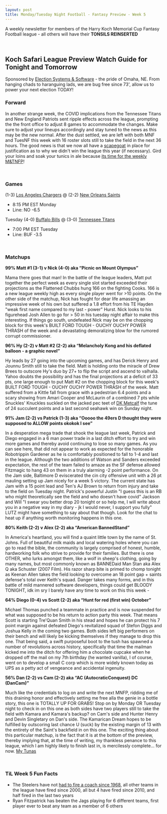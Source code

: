 ```yaml
---
layout: post
title: Monday/Tuesday Night Football - Fantasy Preview - Week 5
---
```


A weekly newsletter for members of the Harry Koch Memorial Cup Fantasy Football league - all others will have their **TONSILS REINSERTED**

<br/>

## Koch Safari League Preview Watch Guide for Tonight and Tomorrow

Sponsored by [Election Systems & Software](https://www.essvote.com/) - the pride of Omaha, NE. From hanging chads to haranguing lads, we are bug free since 73', allow us to power your next election TODAY! 

### Forward

In another strange week, the COVID implications from the Tennessee Titans and New England Patriots sent ripple effects across the league, prompting the the front office to adjust 8 games to accommodate the changes. Make sure to adjust your lineups accordingly and stay tuned to the news as this may be the new normal. After the dust settled, we are left with both MNF and TuesNF this week with 16 roster slots still to take the field in the next 36 hours. The good news is that we now all have a [scapegoat](https://encrypted-tbn0.gstatic.com/images?q=tbn%3AANd9GcSVj8p-D-sg27obe1S_f5MQUkCs4sDchY8sgQ&usqp=CAU) in place for justification as to why we didn't win the league this year (if necessary). Gird your loins and soak your tunics in ale because [its time for the weekly M&TNFP](https://www.youtube.com/watch?v=1thfmpxXOyM)!

<br/>

### Games
(1-3) [Los Angeles Chargers](https://cdn6.jokeblogger.com/sites/default/files/imagecache/topic_large/category_pictures/Philip-Rivers1371934162.jpg) @ (2-2) [New Orleans Saints](https://media.npr.org/assets/img/2012/03/21/saints2-73f4a35308d4f06733d81174389365f81b8e120c-s800-c85.jpg)
* 8:15 PM EST Monday
* Line: NO -6.5

Tuesday
(4-0) [Buffalo Bills](https://cdn.vox-cdn.com/thumbor/rrsrfvd5ZdUzdmKUzZJdHU3TXfA=/0x0:3016x2127/1200x800/filters:focal(1315x226:1797x708)/cdn.vox-cdn.com/uploads/chorus_image/image/66025876/1197562827.jpg.0.jpg) @ (3-0) [Tennessee Titans](https://i0.wp.com/nypost.com/wp-content/uploads/sites/2/2019/11/taylor-lewan-tennessee-titans.jpg?quality=80&strip=all&ssl=1)
* 7:00 PM EST Tuesday
* Line: BUF -3.5

<br/>

### Matchups
**99% Matt #1 (3-1) v Nick (4-0) aka “Picnic on Mount Olympus”**

Mama there goes that man! In the battle of the league leaders, Matt put together the perfect week as every single slot started exceeded their projections as the Flattened Chubbs hung 166 on the fighting Cooks. 166 is a new league weekly high as every single player went for >10 points. On the other side of the matchup, Nick has fought for dear life amassing an impressive week of his own but suffered a 1.8 effort from his TE Hayden "weak first name compared to my last - power" Hurst. Nick looks to his figurehead Josh Allen to go for > 50 in his tuesday night affair to make this interesting. If things go south, undefeated Nick may be on the chopping block for this week's BUILT FORD TOUGH - OUCHY OUCHY POWER THRASH of the week and a devastating demoralizing blow for the rumored corrupt commissioner.  

**96% Hy (2-2) v Matt #2 (2-2) aka “Melancholy Kong and his deflated balloon - a graphic novel”**

Hy leads by 27 going into the upcoming games, and has Derick Henry and Jounnu Smith still to take the field. Matt is holding onto the miracle of Drew Brees to outscore Hy's duo by 27+ to flip the script and ascend to valhalla. Yahoo doubts the possibility and has the final projections at a deficit of 33 pts, one large enough to put Matt #2 on the chopping block for this week's BUILT FORD TOUGH - OUCHY OUCHY POWER THRASH of the week. Matt suffered from a Kittle fall from grace with a pedestrian 6.4 points and a scary showing from Amari Cooper and McLaurin of a combined 7 pts while Snuckles' Knuckles suckled on the jacked pec teet of [DK Metcalf](https://pbs.twimg.com/media/D5H6YHnUwAAJ9lw.jpg) the tune of 24 succulent points and a last second seahawk win on Sunday night.

**91% Jam (2-2) vs Patrick (1-3) aka “Ooooo the 49ers D thought they were supposed to ALLOW points okokok I see”**

In a desperation mega trade that shook the league last week, Patrick and Diego engaged in a 6 man power trade in a last ditch effort to try and win more games and thereby avoid continuing to lose so many games. As you can see here, that did not appear to work as expected for the honorable Robotrippin Gardener as he is comfortably positioned to fall to 1-4 and last in the league. Although the two additions of Watson and Sanders exceeded expectation, the rest of the team failed to amaze as the SF defense allowed Fitzmagic to hang 43 on them in a truly alarming -2 point performance. On the Jam side, Baltimore D eviscerated the cin city offensive unit with a 26 pt mauling setting up Jam nicely for a week 5 victory. The current state has Jam with a 15 point lead and Ten's AJ Brown to return from injury and take to the field on Tuesday night. Patrick's powerful Justin "I guess this is an RB who might theoretically see the field and who doesn't have covid" Jackson and Will "I swear you better drop 20 tonight or so help me, I will write about you in a negative way in my diary - jk I would never, I support you fully" LUTZ might have something to say about that though. Look for the chat to heat up if anything worth monitoring happens in this one. 

**80% Keith (2-2) v Alex (2-2) aka “American BannedStand”**

In America's heartland, you will find a quaint little town by the name of St. Johns. Full of beautiful milk maids and local watering holes where you can go to read the bible, the community is largely comprised of honest, humble, hardworking folk who strive to provide for their families. But there is one OTHER, who lurks amongst them, like a wolf in sheep's clothing, going by many names, but most commonly known as BANNEDaid Man Stan aka Alex Q aka Schuster (2007 Film). His razor sharp bite is primed to chomp tonight as Keenan Allen takes the field looking to overcome an 18 point gap + saints defense's total over Keith's squad. Danger takes many forms, and in this battle of mild mannered software developers, things could get BLOODY TONIGHT, idk im sry I barely have any time to work on this this week -  

**64% Diego (0-4) vs Scott (2-2) aka “Hunt for red (first win) October”**

Michael Thomas punched a teammate in practice and is now suspended for what was supposed to be his return to action party this week. That means Scott is starting Tre'Quan Smith in his stead and hopes he can protect his 7 point margin against defeated Diego's revitalized squad of Stefon Diggs and Joshua Kelly in the coming two games. Both sides left big performers on their bench and will likely be kicking themselves if they manage to drop this one. That being said, a swift purposeful boot to the tush has spawned a number of revolutions across history, specifically that time the mailman kicked me into the ditch for offering him a chocolate cupcake when he dropped off the mail on my 7th birthday (he wanted vanilla), I of course, went on to develop a small C corp which is more widely known today as UPS as a petty act of vengeance and accidental ingenuity. 

**56% Dan (2-2) vs Cam (2-2) aka “AC (AutocraticConquest) DC (DanCam)”**

Much like the credentials to log on and write the next MNFP, ridding me of this draining honor and effectively setting me free alla the genie in a bottle story, this one is TOTALLY UP FOR GRABS! Stop on by Monday OR Tuesday night to check in on this one as both sides have two players still to take the field with Kamara and Kamara's backup? on Cam's side and Hunter Henry and Devin Singletary on Dan's side. The Kamarican Dream hopes to be fulfilled by outscoring last chance U (suck) by the existing margin of 13 with the entirety of the Saint's backfield in on this one. The exciting thing about this particular matchup, is the fact that it is at the bottom of the preview, thereby implying that, at the time of writing, my thankless penance to this league, which I am highly likely to finish last in, is mercilessly complete... for now. [My Tunas](https://media1.tenor.com/images/856166a46d06c4d77078e63e94e0e2d5/tenor.gif?itemid=11048773)

<br/>

### TiL Week 5 Fun Facts
- The Steelers have not [had to fire a coach since 1968](https://i.redd.it/98u2h41uhos51.jpg), all other teams in the league have fired since 2000, all but 4 have fired since 2010, and half fired in the last two years 
- Ryan Fitzpatrick has beaten the Jags playing for 6 different teams, first player ever to beat any team as a member of 6 others



